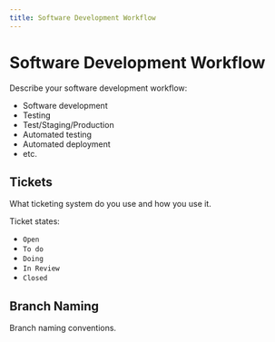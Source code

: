 ```yaml
---
title: Software Development Workflow
---
```


# Software Development Workflow
Describe your software development workflow:
- Software development
- Testing
- Test/Staging/Production
- Automated testing
- Automated deployment
- etc.

## Tickets
What ticketing system do you use and how you use it.

Ticket states:
- `Open`
- `To do`
- `Doing`
- `In Review`
- `Closed`

## Branch Naming
Branch naming conventions.
